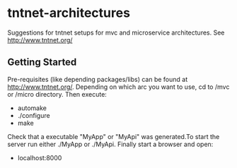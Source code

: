 # tntnet-architectures
Suggestions for tntnet setups for mvc and microservice architectures. See http://www.tntnet.org/

## Getting Started
Pre-requisites (like depending packages/libs) can be found at http://www.tntnet.org/.
Depending on which arc you want to use, cd to /mvc or /micro directory. Then execute:

* automake
* ./configure
* make

Check that a executable "MyApp" or "MyApi" was generated.To start the server run either ./MyApp or ./MyApi.
Finally start a browser and open:
* localhost:8000
